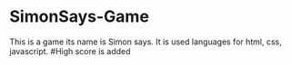 # SimonSays-Game
This is a game its name is Simon says. It is used languages for html, css, javascript. 
#High score is added